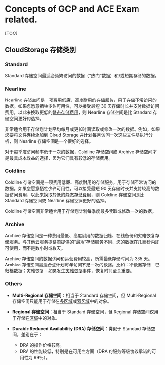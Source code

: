 # Concepts of GCP and ACE Exam related.

[TOC]



## CloudStorage 存储类别

### Standard

Standard 存储空间最适合频繁访问的数据（“热门”数据）和/或短期存储的数据。

### Nearline

Nearline 存储空间是一项费用低廉、高度耐用的存储服务，用于存储不常访问的数据。如果您愿意牺牲少许可用性，可以接受最短 30 天存储时长并支付数据访问费用，以此来换取更低的[静态存储费用](https://cloud.google.com/storage/pricing#storage-pricing)，则 Nearline 存储空间是比 Standard 存储空间更好的选择。

非常适合用于存储您计划平均每月或更长时间读取或修改一次的数据。例如，如果您要将文件连续添加到 Cloud Storage 并计划每月访问一次这些文件以执行分析，则 Nearline 存储空间是一个很好的选择。

对于每季度访问频率低于一次的数据，Coldline 存储空间或 Archive 存储空间才是最具成本效益的选择，因为它们具有较低的存储费用。

### Coldline

Coldline 存储空间是一项费用低廉、高度耐用的存储服务，用于存储不常访问的数据。如果您愿意牺牲少许可用性，可以接受最短 90 天存储时长并支付较高的数据访问费用，以此来换取较低的[静态存储费用](https://cloud.google.com/storage/pricing#storage-pricing)，则 Coldline 存储空间是比 Standard 存储空间或 Nearline 存储空间更好的选择。

Coldline 存储空间非常适合用于存储您计划每季度最多读取或修改一次的数据。

### Archive

Archive 存储空间是一种费用最低、高度耐用的数据归档、在线备份和灾难恢复存储服务。与其他云服务提供商提供的“最冷”存储服务不同，您的数据在几毫秒内即可使用，而不是数小时或数天。

Archive 存储空间的数据访问和运营费用较高，所需最低存储时间为 365 天。Archive 存储空间最适合您计划每年访问不足一次的数据。比如：冷数据存储 - 已归档数据；灾难恢复 - 如果发生[灾难恢复](https://cloud.google.com/solutions/designing-a-disaster-recovery-plan)事件，恢复时间至关重要。

### Others

- **Multi-Regional 存储空间**：相当于 Standard 存储空间，但 Multi-Regional 存储空间只能用于存储在[多区域](https://cloud.google.com/storage/docs/locations#location-mr)或[双区域](https://cloud.google.com/storage/docs/locations#location-dr)中的对象。

- **Regional 存储空间**：相当于 Standard 存储空间，但 Regional 存储空间仅用于存储在[区域](https://cloud.google.com/storage/docs/locations#location-r)中的对象。

- **Durable Reduced Availability (DRA) 存储空间**：类似于 Standard 存储空间，差别在于：

  - DRA 的操作价格较高。
  - DRA 的性能较低，特别是在可用性方面（DRA 的服务等级协议承诺的可用性为 99％）。

  

























